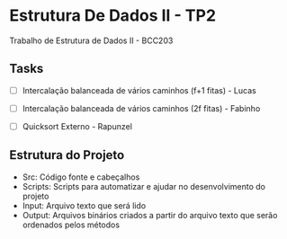# Estrutura De Dados II - TP2

Trabalho de Estrutura de Dados II - BCC203

## Tasks

- [ ] Intercalação balanceada de vários caminhos (f+1 fitas) - Lucas

- [ ] Intercalação balanceada de vários caminhos (2f fitas) - Fabinho

- [ ] Quicksort Externo - Rapunzel

## Estrutura do Projeto

- Src: Código fonte e cabeçalhos
- Scripts: Scripts para automatizar e ajudar no desenvolvimento do projeto
- Input: Arquivo texto que será lido
- Output: Arquivos binários criados a partir do arquivo texto que serão ordenados pelos métodos
